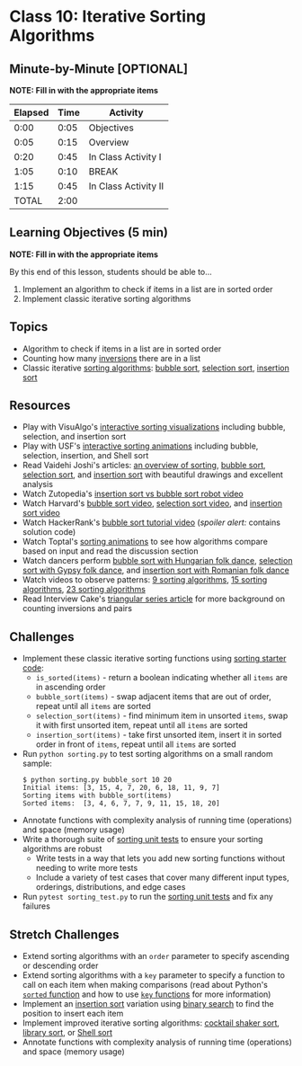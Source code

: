 # Class 10: Iterative Sorting Algorithms

## Minute-by-Minute [OPTIONAL]

**NOTE: Fill in with the appropriate items**

| **Elapsed** | **Time**  | **Activity**              |
| ----------- | --------- | ------------------------- |
| 0:00        | 0:05      | Objectives                |
| 0:05        | 0:15      | Overview                  |
| 0:20        | 0:45      | In Class Activity I       |
| 1:05        | 0:10      | BREAK                     |
| 1:15        | 0:45      | In Class Activity II      |
| TOTAL       | 2:00      |                           |

## Learning Objectives (5 min)

**NOTE: Fill in with the appropriate items**

By this end of this lesson, students should be able to...

1. Implement an algorithm to check if items in a list are in sorted order
1. Implement classic iterative sorting algorithms

## Topics
- Algorithm to check if items in a list are in sorted order
- Counting how many [inversions] there are in a list
- Classic iterative [sorting algorithms]: [bubble sort], [selection sort], [insertion sort]

## Resources
- Play with VisuAlgo's [interactive sorting visualizations][VisuAlgo sorting] including bubble, selection, and insertion sort
- Play with USF's [interactive sorting animations][USF sorting] including bubble, selection, insertion, and Shell sort
- Read Vaidehi Joshi's articles: [an overview of sorting][BaseCS sorting], [bubble sort][BaseCS bubble sort], [selection sort][BaseCS selection sort], and [insertion sort][BaseCS insertion sort] with beautiful drawings and excellent analysis
- Watch Zutopedia's [insertion sort vs bubble sort robot video]
- Watch Harvard's [bubble sort video], [selection sort video], and [insertion sort video]
- Watch HackerRank's [bubble sort tutorial video] (*spoiler alert:* contains solution code)
- Watch Toptal's [sorting animations] to see how algorithms compare based on input and read the discussion section
- Watch dancers perform [bubble sort with Hungarian folk dance], [selection sort with Gypsy folk dance], and [insertion sort with Romanian folk dance]
- Watch videos to observe patterns: [9 sorting algorithms], [15 sorting algorithms], [23 sorting algorithms]
- Read Interview Cake's [triangular series article] for more background on counting inversions and pairs

## Challenges
- Implement these classic iterative sorting functions using [sorting starter code]:
    - `is_sorted(items)` - return a boolean indicating whether all `items` are in ascending order
    - `bubble_sort(items)` - swap adjacent items that are out of order, repeat until all `items` are sorted
    - `selection_sort(items)` - find minimum item in unsorted `items`, swap it with first unsorted item, repeat until all `items` are sorted
    - `insertion_sort(items)` - take first unsorted item, insert it in sorted order in front of `items`, repeat until all `items` are sorted
- Run `python sorting.py` to test sorting algorithms on a small random sample:
    ```
    $ python sorting.py bubble_sort 10 20
    Initial items: [3, 15, 4, 7, 20, 6, 18, 11, 9, 7]
    Sorting items with bubble_sort(items)
    Sorted items:  [3, 4, 6, 7, 7, 9, 11, 15, 18, 20]
    ```
- Annotate functions with complexity analysis of running time (operations) and space (memory usage)
- Write a thorough suite of [sorting unit tests] to ensure your sorting algorithms are robust
    - Write tests in a way that lets you add new sorting functions without needing to write more tests
    - Include a variety of test cases that cover many different input types, orderings, distributions, and edge cases
- Run `pytest sorting_test.py` to run the [sorting unit tests] and fix any failures

## Stretch Challenges
- Extend sorting algorithms with an `order` parameter to specify ascending or descending order
- Extend sorting algorithms with a `key` parameter to specify a function to call on each item when making comparisons (read about Python's [`sorted` function] and how to use [`key` functions] for more information)
- Implement an [insertion sort] variation using [binary search] to find the position to insert each item
- Implement improved iterative sorting algorithms: [cocktail shaker sort], [library sort], or [Shell sort]
- Annotate functions with complexity analysis of running time (operations) and space (memory usage)


[inversions]: https://en.wikipedia.org/wiki/Inversion_(discrete_mathematics)
[sorting algorithms]: https://en.wikipedia.org/wiki/Sorting_algorithm
[comparison sorting]: https://en.wikipedia.org/wiki/Comparison_sort
[bubble sort]: https://en.wikipedia.org/wiki/Bubble_sort
[selection sort]: https://en.wikipedia.org/wiki/Selection_sort
[insertion sort]: https://en.wikipedia.org/wiki/Insertion_sort

[cocktail shaker sort]: https://en.wikipedia.org/wiki/Cocktail_shaker_sort
[library sort]: https://en.wikipedia.org/wiki/Library_sort
[Shell sort]: https://en.wikipedia.org/wiki/Shellsort
[binary search]: https://en.wikipedia.org/wiki/Binary_search_algorithm
[`sorted` function]: https://docs.python.org/3/library/functions.html#sorted
[`key` functions]: https://docs.python.org/3/howto/sorting.html#key-functions

[VisuAlgo sorting]: https://visualgo.net/en/sorting
[USF sorting]: https://www.cs.usfca.edu/~galles/visualization/ComparisonSort.html
[triangular series article]: https://www.interviewcake.com/concept/python/triangular-series
[sorting animations]: https://www.toptal.com/developers/sorting-algorithms/
[BaseCS sorting]: https://medium.com/basecs/sorting-out-the-basics-behind-sorting-algorithms-b0a032873add
[BaseCS bubble sort]: https://medium.com/basecs/bubbling-up-with-bubble-sorts-3df5ac88e592
[BaseCS selection sort]: https://medium.com/basecs/exponentially-easy-selection-sort-d7a34292b049
[BaseCS insertion sort]: https://medium.com/basecs/inching-towards-insertion-sort-9799274430da

[bubble sort tutorial video]: https://www.youtube.com/watch?v=6Gv8vg0kcHc
[bubble sort video]: https://www.youtube.com/watch?v=Ui97-_n5xjo
[selection sort video]: https://www.youtube.com/watch?v=lx9G71uLXIg
[insertion sort video]: https://www.youtube.com/watch?v=TwGb6ohsvUU
[insertion sort vs bubble sort robot video]: https://www.youtube.com/watch?v=TZRWRjq2CAg
[3 sorting algorithms]: https://www.youtube.com/watch?v=jHPexHsDxwQ
[9 sorting algorithms]: https://www.youtube.com/watch?v=ZZuD6iUe3Pc
[15 sorting algorithms]: https://www.youtube.com/watch?v=kPRA0W1kECg
[23 sorting algorithms]: https://www.youtube.com/watch?v=rqI6KT6cOas
[sorting algorithms with folk dances]: https://www.youtube.com/playlist?list=PLOmdoKois7_FK-ySGwHBkltzB11snW7KQ
[bubble sort with Hungarian folk dance]: https://www.youtube.com/watch?v=semGJAJ7i74
[selection sort with Gypsy folk dance]: https://www.youtube.com/watch?v=0-W8OEwLebQ
[insertion sort with Romanian folk dance]: https://www.youtube.com/watch?v=EdIKIf9mHk0

[sorting starter code]: source/sorting.py
[sorting unit tests]: source/sorting_test.py
